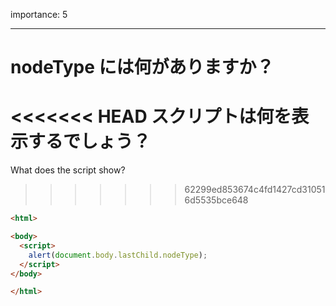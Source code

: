 importance: 5

---

# nodeType には何がありますか？

<<<<<<< HEAD
スクリプトは何を表示するでしょう？
=======
What does the script show?
>>>>>>> 62299ed853674c4fd1427cd310516d5535bce648

```html
<html>

<body>
  <script>
    alert(document.body.lastChild.nodeType);
  </script>
</body>

</html>
```
